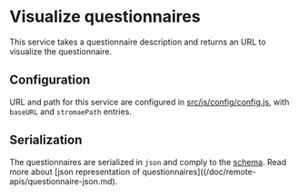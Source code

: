 # Visualize questionnaires

This service takes a questionnaire description and returns an URL to visualize the questionnaire.

## Configuration

URL and path for this service are configured in [src/js/config/config.js](https://github.com/InseeFr/Pogues/blob/master/src/js/config/config.js), with `baseURL` and `stromaePath` entries. 

## Serialization

The questionnaires are serialized in `json` and comply to the [schema](/doc/remote-apis/schema.md). Read more about [json representation of questionnaires]((/doc/remote-apis/questionnaire-json.md).